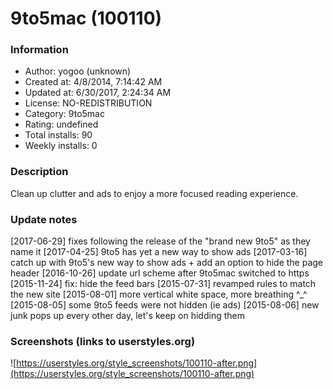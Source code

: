 # 9to5mac (100110)

### Information
- Author: yogoo (unknown)
- Created at: 4/8/2014, 7:14:42 AM
- Updated at: 6/30/2017, 2:24:34 AM
- License: NO-REDISTRIBUTION
- Category: 9to5mac
- Rating: undefined
- Total installs: 90
- Weekly installs: 0


### Description
Clean up clutter and ads to enjoy a more focused reading experience.

### Update notes
[2017-06-29] fixes following the release of the "brand new 9to5" as they name it
[2017-04-25] 9to5 has yet a new way to show ads
[2017-03-16] catch up with 9to5's new way to show ads + add an option to hide the page header
[2016-10-26] update url scheme after 9to5mac switched to https
[2015-11-24] fix: hide the feed bars
[2015-07-31] revamped rules to match the new site
[2015-08-01] more vertical white space, more breathing ^_^
[2015-08-05] some 9to5 feeds were not hidden (ie ads)
[2015-08-06] new junk pops up every other day, let's keep on hidding them

### Screenshots (links to userstyles.org)
![https://userstyles.org/style_screenshots/100110-after.png](https://userstyles.org/style_screenshots/100110-after.png)


